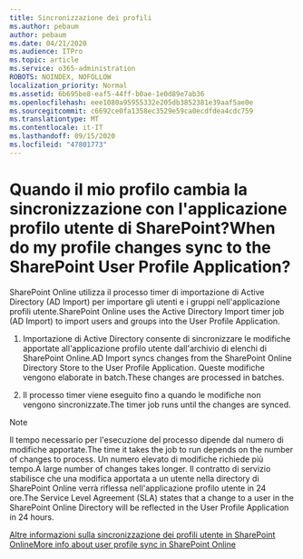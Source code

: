 ```yaml
---
title: Sincronizzazione dei profili
ms.author: pebaum
author: pebaum
ms.date: 04/21/2020
ms.audience: ITPro
ms.topic: article
ms.service: o365-administration
ROBOTS: NOINDEX, NOFOLLOW
localization_priority: Normal
ms.assetid: 6b695be8-eaf5-44ff-b0ae-1e0d89e7ab36
ms.openlocfilehash: eee1080a95955332e205db3852381e39aaf5ae0e
ms.sourcegitcommit: c6692ce0fa1358ec3529e59ca0ecdfdea4cdc759
ms.translationtype: MT
ms.contentlocale: it-IT
ms.lasthandoff: 09/15/2020
ms.locfileid: "47801773"
---
```

# <a name="when-do-my-profile-changes-sync-to-the-sharepoint-user-profile-application"></a><span data-ttu-id="e9f52-102">Quando il mio profilo cambia la sincronizzazione con l'applicazione profilo utente di SharePoint?</span><span class="sxs-lookup"><span data-stu-id="e9f52-102">When do my profile changes sync to the SharePoint User Profile Application?</span></span>

<span data-ttu-id="e9f52-103">SharePoint Online utilizza il processo timer di importazione di Active Directory (AD Import) per importare gli utenti e i gruppi nell'applicazione profili utente.</span><span class="sxs-lookup"><span data-stu-id="e9f52-103">SharePoint Online uses the Active Directory Import timer job (AD Import) to import users and groups into the User Profile Application.</span></span> 
  
1. <span data-ttu-id="e9f52-104">Importazione di Active Directory consente di sincronizzare le modifiche apportate all'applicazione profilo utente dall'archivio di elenchi di SharePoint Online.</span><span class="sxs-lookup"><span data-stu-id="e9f52-104">AD Import syncs changes from the SharePoint Online Directory Store to the User Profile Application.</span></span> <span data-ttu-id="e9f52-105">Queste modifiche vengono elaborate in batch.</span><span class="sxs-lookup"><span data-stu-id="e9f52-105">These changes are processed in batches.</span></span>
    
2. <span data-ttu-id="e9f52-106">Il processo timer viene eseguito fino a quando le modifiche non vengono sincronizzate.</span><span class="sxs-lookup"><span data-stu-id="e9f52-106">The timer job runs until the changes are synced.</span></span>
    
> [!NOTE]
> <span data-ttu-id="e9f52-107">Il tempo necessario per l'esecuzione del processo dipende dal numero di modifiche apportate.</span><span class="sxs-lookup"><span data-stu-id="e9f52-107">The time it takes the job to run depends on the number of changes to process.</span></span> <span data-ttu-id="e9f52-108">Un numero elevato di modifiche richiede più tempo.</span><span class="sxs-lookup"><span data-stu-id="e9f52-108">A large number of changes takes longer.</span></span> <span data-ttu-id="e9f52-109">Il contratto di servizio stabilisce che una modifica apportata a un utente nella directory di SharePoint Online verrà riflessa nell'applicazione profilo utente in 24 ore.</span><span class="sxs-lookup"><span data-stu-id="e9f52-109">The Service Level Agreement (SLA) states that a change to a user in the SharePoint Online Directory will be reflected in the User Profile Application in 24 hours.</span></span> 
  
[<span data-ttu-id="e9f52-110">Altre informazioni sulla sincronizzazione dei profili utente in SharePoint Online</span><span class="sxs-lookup"><span data-stu-id="e9f52-110">More info about user profile sync in SharePoint Online</span></span>](https://go.microsoft.com/fwlink/?linkid=875671)
  

